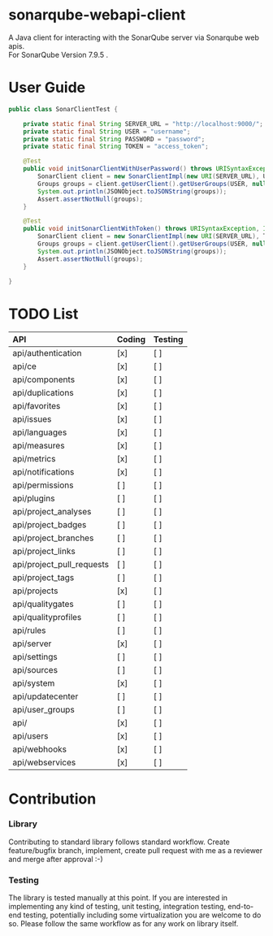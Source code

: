 # sonarqube-webapi-client
 A Java client for interacting with the SonarQube server via Sonarqube web apis. \
 For SonarQube Version 7.9.5 . 
# User Guide

```java
public class SonarClientTest {

    private static final String SERVER_URL = "http://localhost:9000/";
    private static final String USER = "username";
    private static final String PASSWORD = "password";
    private static final String TOKEN = "access_token";

    @Test
    public void initSonarClientWithUserPassword() throws URISyntaxException, IOException {
        SonarClient client = new SonarClientImpl(new URI(SERVER_URL), USER, PASSWORD);
        Groups groups = client.getUserClient().getUserGroups(USER, null, null, null, null);
        System.out.println(JSONObject.toJSONString(groups));
        Assert.assertNotNull(groups);
    }

    @Test
    public void initSonarClientWithToken() throws URISyntaxException, IOException {
        SonarClient client = new SonarClientImpl(new URI(SERVER_URL), TOKEN);
        Groups groups = client.getUserClient().getUserGroups(USER, null, null, null, null);
        System.out.println(JSONObject.toJSONString(groups));
        Assert.assertNotNull(groups);
    }

}
```
# TODO List
| API | Coding | Testing |
|:---|---|---|
|api/authentication|[x]|[ ]|
|api/ce|[x]|[ ]|
|api/components|[x]|[ ]|
|api/duplications|[x]|[ ]|
|api/favorites|[x]|[ ]|
|api/issues|[x]|[ ]|
|api/languages|[x]|[ ]|
|api/measures|[x]|[ ]|
|api/metrics|[x]|[ ]|
|api/notifications|[x]|[ ]|
|api/permissions|[ ]|[ ]|
|api/plugins|[ ]|[ ]|
|api/project_analyses|[ ]|[ ]|
|api/project_badges|[ ]|[ ]|
|api/project_branches|[ ]|[ ]|
|api/project_links|[ ]|[ ]|
|api/project_pull_requests|[ ]|[ ]|
|api/project_tags|[ ]|[ ]|
|api/projects|[x]|[ ]|
|api/qualitygates|[ ]|[ ]|
|api/qualityprofiles|[ ]|[ ]|
|api/rules|[ ]|[ ]|
|api/server|[x]|[ ]|
|api/settings|[ ]|[ ]|
|api/sources|[ ]|[ ]|
|api/system|[x]|[ ]|
|api/updatecenter|[ ]|[ ]|
|api/user_groups|[ ]|[ ]|
|api/|[x]|[ ]|
|api/users|[x]|[ ]|
|api/webhooks|[x]|[ ]|
|api/webservices|[x]|[ ]|

# Contribution
### Library
Contributing to standard library follows standard workflow. Create feature/bugfix branch, implement, create pull request with me as a reviewer and merge after approval :-)

### Testing
The library is tested manually at this point. If you are interested in implementing any kind of testing, unit testing, integration testing, end-to-end testing, potentially including some virtualization you are welcome to do so. Please follow the same workflow as for any work on library itself.
